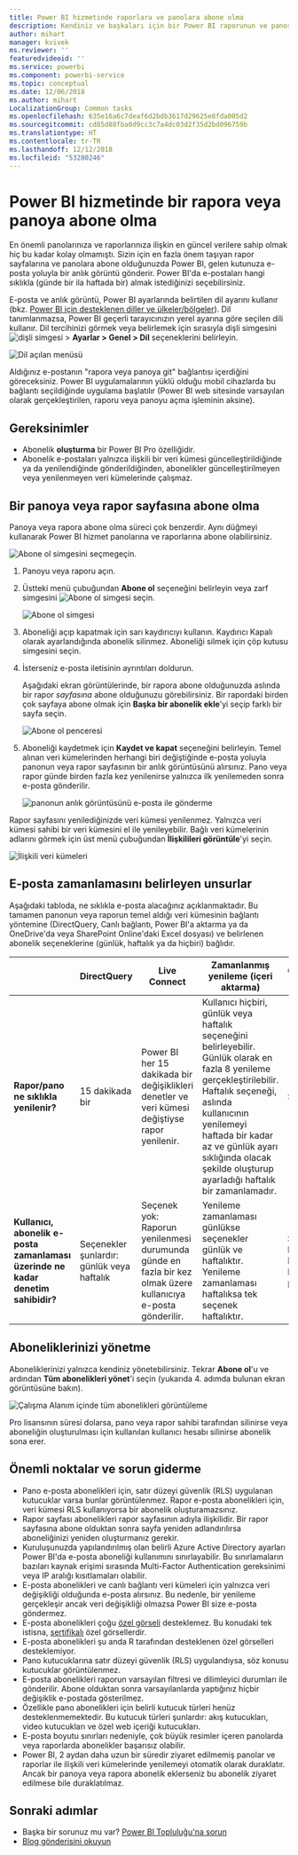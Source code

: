 ```yaml
---
title: Power BI hizmetinde raporlara ve panolara abone olma
description: Kendiniz ve başkaları için bir Power BI raporunun ve panosunun anlık görüntüsüne abone olmayı öğrenin.
author: mihart
manager: kvivek
ms.reviewer: ''
featuredvideoid: ''
ms.service: powerbi
ms.component: powerbi-service
ms.topic: conceptual
ms.date: 12/06/2018
ms.author: mihart
LocalizationGroup: Common tasks
ms.openlocfilehash: 635e16a6c7deaf6d2bdb3617d29625e8fda005d2
ms.sourcegitcommit: cd85d88fba0d9cc3c7a4dc03d2f35d2bd096759b
ms.translationtype: HT
ms.contentlocale: tr-TR
ms.lasthandoff: 12/12/2018
ms.locfileid: "53280246"
---
```

# <a name="subscribe-to-a-report-or-dashboard-in-power-bi-service"></a>Power BI hizmetinde bir rapora veya panoya abone olma 
En önemli panolarınıza ve raporlarınıza ilişkin en güncel verilere sahip olmak hiç bu kadar kolay olmamıştı. Sizin için en fazla önem taşıyan rapor sayfalarına ve panolara abone olduğunuzda Power BI, gelen kutunuza e-posta yoluyla bir anlık görüntü gönderir. Power BI'da e-postaları hangi sıklıkla (günde bir ila haftada bir) almak istediğinizi seçebilirsiniz. 

E-posta ve anlık görüntü, Power BI ayarlarında belirtilen dil ayarını kullanır (bkz. [Power BI için desteklenen diller ve ülkeler/bölgeler](../supported-languages-countries-regions.md)). Dil tanımlanmazsa, Power BI geçerli tarayıcınızın yerel ayarına göre seçilen dili kullanır. Dil tercihinizi görmek veya belirlemek için sırasıyla dişli simgesini ![dişli simgesi](./media/end-user-subscribe/power-bi-settings-icon.png) > **Ayarlar > Genel > Dil** seçeneklerini belirleyin. 

![Dil açılan menüsü](./media/end-user-subscribe/power-bi-language.png)

Aldığınız e-postanın "rapora veya panoya git" bağlantısı içerdiğini göreceksiniz. Power BI uygulamalarının yüklü olduğu mobil cihazlarda bu bağlantı seçildiğinde uygulama başlatılır (Power BI web sitesinde varsayılan olarak gerçekleştirilen, raporu veya panoyu açma işleminin aksine).


## <a name="requirements"></a>Gereksinimler
- Abonelik **oluşturma** bir Power BI Pro özelliğidir. 
- Abonelik e-postaları yalnızca ilişkili bir veri kümesi güncelleştirildiğinde ya da yenilendiğinde gönderildiğinden, abonelikler güncelleştirilmeyen veya yenilenmeyen veri kümelerinde çalışmaz.

## <a name="subscribe-to-a-dashboard-or-a-report-page"></a>Bir panoya veya rapor sayfasına abone olma
Panoya veya rapora abone olma süreci çok benzerdir. Aynı düğmeyi kullanarak Power BI hizmet panolarına ve raporlarına abone olabilirsiniz.
 
![Abone ol simgesini seçme](./media/end-user-subscribe/power-bi-subscribe-orientation.png)geçin.

1. Panoyu veya raporu açın.
2. Üstteki menü çubuğundan **Abone ol** seçeneğini belirleyin veya zarf simgesini ![Abone ol simgesi](./media/end-user-subscribe/power-bi-icon-envelope.png) seçin.
   
   ![Abone ol simgesi](./media/end-user-subscribe/power-bi-subscribe-icon.png)

3. Aboneliği açıp kapatmak için sarı kaydırıcıyı kullanın.  Kaydırıcı Kapalı olarak ayarlandığında abonelik silinmez. Aboneliği silmek için çöp kutusu simgesini seçin.

4. İsterseniz e-posta iletisinin ayrıntıları doldurun. 

    Aşağıdaki ekran görüntülerinde, bir rapora abone olduğunuzda aslında bir rapor *sayfasına* abone olduğunuzu görebilirsiniz.  Bir rapordaki birden çok sayfaya abone olmak için **Başka bir abonelik ekle**’yi seçip farklı bir sayfa seçin. 
      
   ![Abone ol penceresi](./media/end-user-subscribe/power-bi-emails.png)

5. Aboneliği kaydetmek için **Kaydet ve kapat** seçeneğini belirleyin. Temel alınan veri kümelerinden herhangi biri değiştiğinde e-posta yoluyla panonun veya rapor sayfasının bir anlık görüntüsünü alırsınız. Pano veya rapor günde birden fazla kez yenilenirse yalnızca ilk yenilemeden sonra e-posta gönderilir.  
   
   ![panonun anlık görüntüsünü e-posta ile gönderme](./media/end-user-subscribe/power-bi-dashboard-email-new.jpg)
   
Rapor sayfasını yenilediğinizde veri kümesi yenilenmez. Yalnızca veri kümesi sahibi bir veri kümesini el ile yenileyebilir. Bağlı veri kümelerinin adlarını görmek için üst menü çubuğundan **İlişkilileri görüntüle**'yi seçin.
   
![İlişkili veri kümeleri](./media/end-user-subscribe/power-bi-view-related-screen.png)

## <a name="how-the-email-schedule-is-determined"></a>E-posta zamanlamasını belirleyen unsurlar
Aşağıdaki tabloda, ne sıklıkla e-posta alacağınız açıklanmaktadır. Bu tamamen panonun veya raporun temel aldığı veri kümesinin bağlantı yöntemine (DirectQuery, Canlı bağlantı, Power BI'a aktarma ya da OneDrive'da veya SharePoint Online'daki Excel dosyası) ve belirlenen abonelik seçeneklerine (günlük, haftalık ya da hiçbiri) bağlıdır.

|  | **DirectQuery** | **Live Connect** | **Zamanlanmış yenileme (içeri aktarma)** | **OneDrive'daki/SharePoint Online'daki Excel dosyası** |
| --- | --- | --- | --- | --- |
| **Rapor/pano ne sıklıkla yenilenir?** |15 dakikada bir |Power BI her 15 dakikada bir değişiklikleri denetler ve veri kümesi değiştiyse rapor yenilenir. |Kullanıcı hiçbiri, günlük veya haftalık seçeneğini belirleyebilir. Günlük olarak en fazla 8 yenileme gerçekleştirilebilir. Haftalık seçeneği, aslında kullanıcının yenilemeyi haftada bir kadar az ve günlük ayarı sıklığında olacak şekilde oluşturup ayarladığı haftalık bir zamanlamadır. |Saatte bir |
| **Kullanıcı, abonelik e-posta zamanlaması üzerinde ne kadar denetim sahibidir?** |Seçenekler şunlardır: günlük veya haftalık |Seçenek yok: Raporun yenilenmesi durumunda günde en fazla bir kez olmak üzere kullanıcıya e-posta gönderilir. |Yenileme zamanlaması günlükse seçenekler günlük ve haftalıktır.  Yenileme zamanlaması haftalıksa tek seçenek haftalıktır. |Seçenek yok: Veri kümesi her güncelleştirildiğinde kullanıcıya günde en fazla bir kez olmak üzere e-posta gönderilir. |

## <a name="manage-your-subscriptions"></a>Aboneliklerinizi yönetme
Aboneliklerinizi yalnızca kendiniz yönetebilirsiniz. Tekrar **Abone ol**'u ve ardından **Tüm abonelikleri yönet**'i seçin (yukarıda 4. adımda bulunan ekran görüntüsüne bakın). 

![Çalışma Alanım içinde tüm abonelikleri görüntüleme](./media/end-user-subscribe/power-bi-subscriptions.png)

Pro lisansının süresi dolarsa, pano veya rapor sahibi tarafından silinirse veya aboneliğin oluşturulması için kullanılan kullanıcı hesabı silinirse abonelik sona erer.

## <a name="considerations-and-troubleshooting"></a>Önemli noktalar ve sorun giderme
* Pano e-posta abonelikleri için, satır düzeyi güvenlik (RLS) uygulanan kutucuklar varsa bunlar görüntülenmez.  Rapor e-posta abonelikleri için, veri kümesi RLS kullanıyorsa bir abonelik oluşturamazsınız.
* Rapor sayfası abonelikleri rapor sayfasının adıyla ilişkilidir. Bir rapor sayfasına abone olduktan sonra sayfa yeniden adlandırılırsa aboneliğinizi yeniden oluşturmanız gerekir.
* Kuruluşunuzda yapılandırılmış olan belirli Azure Active Directory ayarları Power BI'da e-posta aboneliği kullanımını sınırlayabilir.  Bu sınırlamaların bazıları kaynak erişimi sırasında Multi-Factor Authentication gereksinimi veya IP aralığı kısıtlamaları olabilir.
* E-posta abonelikleri ve canlı bağlantı veri kümeleri için yalnızca veri değişikliği olduğunda e-posta alırsınız. Bu nedenle, bir yenileme gerçekleşir ancak veri değişikliği olmazsa Power BI size e-posta göndermez.
* E-posta abonelikleri çoğu [özel görseli](../power-bi-custom-visuals.md) desteklemez.  Bu konudaki tek istisna, [sertifikalı](../power-bi-custom-visuals-certified.md) özel görsellerdir.  
* E-posta abonelikleri şu anda R tarafından desteklenen özel görselleri desteklemiyor.  
* Pano kutucuklarına satır düzeyi güvenlik (RLS) uygulandıysa, söz konusu kutucuklar görüntülenmez.
* E-posta abonelikleri raporun varsayılan filtresi ve dilimleyici durumları ile gönderilir. Abone olduktan sonra varsayılanlarda yaptığınız hiçbir değişiklik e-postada gösterilmez.    
* Özellikle pano abonelikleri için belirli kutucuk türleri henüz desteklenmemektedir.  Bu kutucuk türleri şunlardır: akış kutucukları, video kutucukları ve özel web içeriği kutucukları.     
* E-posta boyutu sınırları nedeniyle, çok büyük resimler içeren panolarda veya raporlarda abonelikler başarısız olabilir.    
* Power BI, 2 aydan daha uzun bir süredir ziyaret edilmemiş panolar ve raporlar ile ilişkili veri kümelerinde yenilemeyi otomatik olarak duraklatır.  Ancak bir panoya veya rapora abonelik eklerseniz bu abonelik ziyaret edilmese bile duraklatılmaz.    

## <a name="next-steps"></a>Sonraki adımlar
* Başka bir sorunuz mu var? [Power BI Topluluğu'na sorun](http://community.powerbi.com/)    
* [Blog gönderisini okuyun](https://powerbi.microsoft.com/blog/introducing-dashboard-email-subscriptions-a-360-degree-view-of-your-business-in-your-inbox-every-day/)

